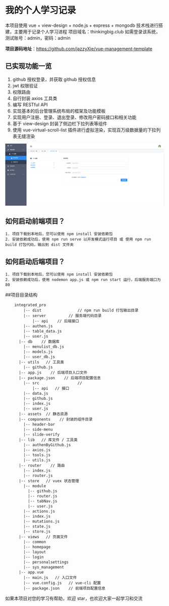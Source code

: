 # 我的个人学习记录

本项目使用 vue + view-design + node.js + express + mongodb 技术栈进行搭建，主要用于记录个人学习进程
项目域名：thinkingbig.club
如需登录该系统，测试账号：admin，密码：admin

**项目源码地址**：<https://github.com/jazzyXie/vue-management-template>

## 已实现功能一览

1. github 授权登录，并获取 github 授权信息
2. jwt 权限验证
3. 权限路由
4. 自行封装 axios 工具类
5. 编写 RESTful API
6. 实现基本的后台管理系统布局的框架及功能模板
7. 实现用户注册、登录、退出登录、修改用户密码接口和相关功能
8. 基于 view-design 封装了侧边栏下拉列表等组件
9. 使用 vue-virtual-scroll-list 插件进行虚拟渲染，实现百万级数据量的下拉列表无缝渲染

![后台系统截图](./public/screenshot.png)

## 如何启动前端项目？

```
1. 项目下载到本地后，您可以使用 npm install 安装依赖包
2. 安装依赖成功后，使用 npm run serve 以开发模式运行项目 或 使用 npm run build 打包代码，输出到 dist 文件夹
```

## 如何启动后端项目？

```
1. 项目下载到本地后，您可以使用 npm install 安装依赖包
2. 安装依赖成功后，使用 nodemon app.js 或 npm run start 运行，后端服务端口为 80
```

##项目目录结构

```
	integrated_pro
		|-- dist	   			// npm run build 打包输出目录
		|-- server          // 服务端代码目录
			|-- api    // 后端接口
        |-- authen.js
        |-- table_data.js
        |-- user.js
      |-- db    // 数据库
        |-- menulist_db.js
        |-- models.js
        |-- user_db.js
      |-- utils   // 工具类
        |-- github.js
      |-- app.js    // 后端项目入口文件
      |-- package.json    // 后端项目配置信息
		|-- src     			//
			|-- api   // 接口
        |-- data.js
        |-- github.js
        |-- index.js
        |-- user.js
      |-- assets  // 静态资源
      |-- components    // 封装的组件目录
        |-- header-bar
        |-- side-menu
        |-- slide-verify
      |-- lib   // 库文件 / 工具类
        |-- authenByGithub.js
        |-- axios.js
        |-- tools.js
        |-- utils.js
      |-- router    // 路由
        |-- index.js
        |-- router.js
      |-- store   // vuex 状态管理
        |-- module
          |-- github.js
          |-- router.js
          |-- tabNav.js
          |-- user.js
        |-- actions.js
        |-- index.js
        |-- mutations.js
        |-- state.js
        |-- store.js
      |-- views   // 页面文件
        |-- common
        |-- homepage
        |-- layout
        |-- login
        |-- personalsettings
        |-- sys_management
      |-- app.vue
		|-- main.js   // 入口文件
		|-- vue.config.js   // vue-cli 配置
		|-- package.json    // 前端项目配置信息
```

如果本项目对您的学习有帮助，欢迎 star，也欢迎大家一起学习和交流
